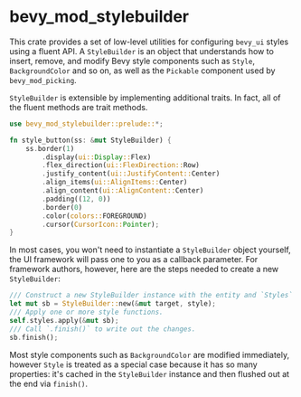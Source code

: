 # bevy_mod_stylebuilder

This crate provides a set of low-level utilities for configuring `bevy_ui` styles using a fluent
API. A `StyleBuilder` is an object that understands how to insert, remove, and modify Bevy style
components such as `Style`, `BackgroundColor` and so on, as well as the `Pickable` component used
by `bevy_mod_picking`.

`StyleBuilder` is extensible by implementing additional traits. In fact, all of the fluent methods
are trait methods.

```rust
use bevy_mod_stylebuilder::prelude::*;

fn style_button(ss: &mut StyleBuilder) {
    ss.border(1)
        .display(ui::Display::Flex)
        .flex_direction(ui::FlexDirection::Row)
        .justify_content(ui::JustifyContent::Center)
        .align_items(ui::AlignItems::Center)
        .align_content(ui::AlignContent::Center)
        .padding((12, 0))
        .border(0)
        .color(colors::FOREGROUND)
        .cursor(CursorIcon::Pointer);
}
```

In most cases, you won't need to instantiate a `StyleBuilder` object yourself, the UI framework
will pass one to you as a callback parameter. For framework authors, however, here are the steps
needed to create a new `StyleBuilder`:

```rust
/// Construct a new StyleBuilder instance with the entity and `Styles` component.
let mut sb = StyleBuilder::new(&mut target, style);
/// Apply one or more style functions.
self.styles.apply(&mut sb);
/// Call `.finish()` to write out the changes.
sb.finish();
```

Most style components such as `BackgroundColor` are modified immediately, however `Style` is
treated as a special case because it has so many properties: it's cached in the `StyleBuilder`
instance and then flushed out at the end via `finish()`.
